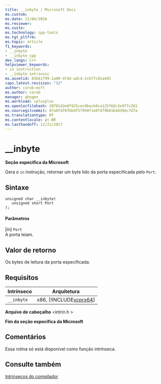 ```yaml
---
title: __inbyte | Microsoft Docs
ms.custom: 
ms.date: 11/04/2016
ms.reviewer: 
ms.suite: 
ms.technology: cpp-tools
ms.tgt_pltfrm: 
ms.topic: article
f1_keywords:
- __inbyte
- __inbyte_cpp
dev_langs: C++
helpviewer_keywords:
- in instruction
- __inbyte intrinsic
ms.assetid: 03b61799-2a08-474d-adc4-2cbf7c81a4d5
caps.latest.revision: "12"
author: corob-msft
ms.author: corob
manager: ghogen
ms.workload: cplusplus
ms.openlocfilehash: 20781d2e8f925cec9bacb8ca125f68c3e9f7c201
ms.sourcegitcommit: 8fa8fdf0fbb4f57950f1e8f4f9b81b4d39ec7d7a
ms.translationtype: MT
ms.contentlocale: pt-BR
ms.lasthandoff: 12/21/2017
---
```

# <a name="inbyte"></a>__inbyte
**Seção específica da Microsoft**  
  
 Gera o `in` instrução, retornar um byte lido da porta especificada pelo `Port`.  
  
## <a name="syntax"></a>Sintaxe  
  
```  
unsigned char __inbyte(  
   unsigned short Port  
);  
```  
  
#### <a name="parameters"></a>Parâmetros  
 [in] `Port`  
 A porta leiam.  
  
## <a name="return-value"></a>Valor de retorno  
 Os bytes de leitura da porta especificada.  
  
## <a name="requirements"></a>Requisitos  
  
|Intrínseco|Arquitetura|  
|---------------|------------------|  
|`__inbyte`|x86, [!INCLUDE[vcprx64](../assembler/inline/includes/vcprx64_md.md)]|  
  
 **Arquivo de cabeçalho** \<intrin.h >  
  
**Fim da seção específica da Microsoft**  
  
## <a name="remarks"></a>Comentários  
 Essa rotina só está disponível como função intrínseca.  
  
## <a name="see-also"></a>Consulte também  
 [Intrínsecos do compilador](../intrinsics/compiler-intrinsics.md)